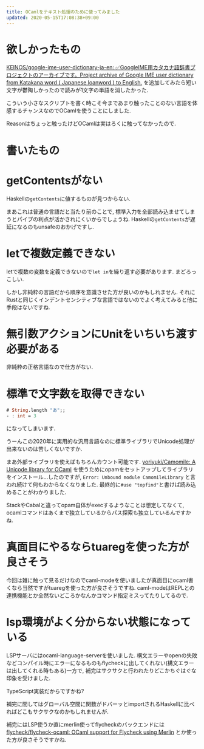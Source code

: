 ```yaml
---
title: OCamlをテキスト処理のために使ってみました
updated: 2020-05-15T17:08:38+09:00
---
```


# 欲しかったもの

[KEINOS/google-ime-user-dictionary-ja-en: ✅GoogleIME用カタカナ語辞書プロジェクトのアーカイブです。Project archive of Google IME user dictionary from Katakana word ( Japanese loanword ) to English.](https://github.com/KEINOS/google-ime-user-dictionary-ja-en)
を追加してみたら短い文字が鬱陶しかったので読みが1文字の単語を消したかった.

こういう小さなスクリプトを書く時こそ今まであまり触ったことのない言語を体感するチャンスなのでOCamlを使うことにしました.

Reasonはちょっと触ったけどOCamlは実はろくに触ってなかったので.

# 書いたもの

<script src="https://gist.github.com/ncaq/a9926d187e4579870e2ee164b578e0e3.js"></script>

# getContentsがない

Haskellの`getContents`に値するものが見つからない.

まあこれは普通の言語だと当たり前のことで,
標準入力を全部読み込ませてしまうとパイプの利点が活かされにくいからでしょうね.
Haskellの`getContents`が遅延になるのもunsafeのおかげですし.

# letで複数定義できない

letで複数の変数を定義できないので`let in`を繰り返す必要があります.
まどろっこしい.

しかし非純粋の言語だから順序を意識させた方が良いのかもしれません.
それにRustと同じくインデントセンシティブな言語ではないのでよく考えてみると他に手段はないですね.

# 無引数アクションにUnitをいちいち渡す必要がある

非純粋の正格言語なので仕方がない.

# 標準で文字数を取得できない

~~~ocaml
# String.length "あ";;
- : int = 3
~~~

になってしまいます.

うーんこの2020年に実用的な汎用言語なのに標準ライブラリでUnicode処理が出来ないのは苦しくないですか.

まあ外部ライブラリを使えばもちろんカウント可能です.
[yoriyuki/Camomile: A Unicode library for OCaml](https://github.com/yoriyuki/Camomile)
を使うためにopamをセットアップしてライブラリをインストール…したのですが,
`Error: Unbound module CamomileLibrary`
と言われ続けて何もわからなくなりました.
最終的に`#use "topfind"`と書けば読み込めることがわかりました.

StackやCabalと違ってopam自体がexecするようなことは想定してなくて,
ocamlコマンドはあくまで独立しているからパス探索も独立しているんですかね.

# 真面目にやるならtuaregを使った方が良さそう

今回は雑に触って見るだけなのでcaml-modeを使いましたが真面目にocaml書くなら当然ですがtuaregを使った方が良さそうですね.
caml-modeはREPLとの連携機能とか全然ないどころかなんかコマンド指定ミスってたりしてるので.

# lsp環境がよく分からない状態になっている

LSPサーバにはocaml-language-serverを使いました.
構文エラーやopenの失敗などコンパイル時にエラーになるものもflycheckに出してくれない(構文エラーは出してくれる時もある)一方で,
補完はサクサクと行われたりどこかちぐはぐな印象を受けました.

TypeScript実装だからですかね?

補完に間してはグローバル空間に関数がドバーッとimportされるHaskellに比べればどこもサクサクなのかもしれませんが.

補完にはLSP使うか直にmerlin使ってflycheckのバックエンドには
[flycheck/flycheck-ocaml: OCaml support for Flycheck using Merlin](https://github.com/flycheck/flycheck-ocaml)
とか使った方が良さそうですかね.
